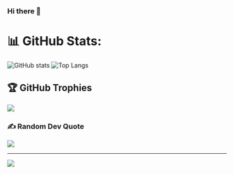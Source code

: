 ### Hi there 👋

# 📊 GitHub Stats:
![GitHub stats](https://github-readme-stats.vercel.app/api?username=NP-compete&show_icons=true&theme=radical&count_private=true&hide=contribs)
![Top Langs](https://github-readme-stats.vercel.app/api/top-langs/?username=NP-compete&layout=compact&theme=vision-friendly-dark)

## 🏆 GitHub Trophies
![](https://github-profile-trophy.vercel.app/?username=NP-compete&theme=radical&no-frame=false&no-bg=false&margin-w=4)

### ✍️ Random Dev Quote
![](https://quotes-github-readme.vercel.app/api?type=horizontal&theme=merko)

---
[![](https://visitcount.itsvg.in/api?id=NP-compete&icon=0&color=8)](https://visitcount.itsvg.in)
